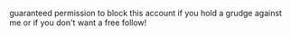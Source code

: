 
guaranteed permission to block this account if you hold a grudge against me or if you don't want a free follow!
